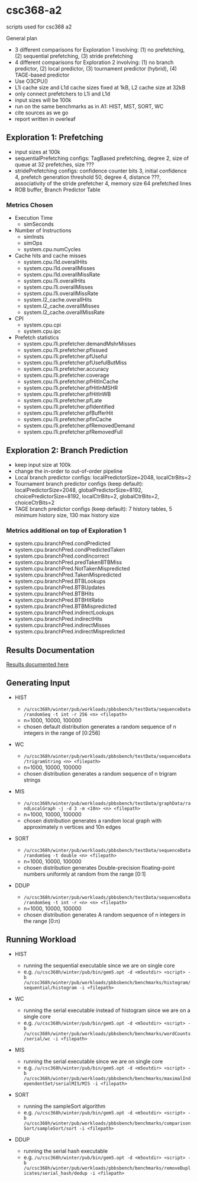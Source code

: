 # csc368-a2
scripts used for csc368 a2

General plan
- 3 different comparisons for Exploration 1 involving: (1) no prefetching, (2) sequential prefetching, (3) stride prefetching
- 4 different comparisons for Exploration 2 involving: (1) no branch predictor, (2) local predictor, (3) tournament predictor (hybrid), (4) TAGE-based predictor
- Use O3CPU()
- L1i cache size and L1d cache sizes fixed at 1kB, L2 cache size at 32kB
- only connect prefetchers to L1i and L1d
- input sizes will be 100k
- run on the same benchmarks as in A1: HIST, MST, SORT, WC
- cite sources as we go
- report written in overleaf

## Exploration 1: Prefetching
- input sizes at 100k
- sequentialPrefetching configs: TagBased prefetching, degree 2, size of queue at 32 prefetches, size ???
- stridePrefetching configs: confidence counter bits 3, initial confidence 4, prefetch generation threshold 50, degree 4, distance ???, associativity of the stride prefetcher 4, memory size 64 prefetched lines
- ROB buffer, Branch Predictor Table

### Metrics Chosen
- Execution Time
  - simSeconds
- Number of Instructions
  - simInsts
  - simOps
  - system.cpu.numCycles 
- Cache hits and cache misses
  - system.cpu.l1d.overallHits
  - system.cpu.l1d.overallMisses
  - system.cpu.l1d.overallMissRate
  - system.cpu.l1i.overallHits
  - system.cpu.l1i.overallMisses
  - system.cpu.l1i.overallMissRate
  - system.l2_cache.overallHits
  - system.l2_cache.overallMisses
  - system.l2_cache.overallMissRate
- CPI
  - system.cpu.cpi
  - system.cpu.ipc
- Prefetch statistics
  - system.cpu.l1i.prefetcher.demandMshrMisses
  - system.cpu.l1i.prefetcher.pfIssued
  - system.cpu.l1i.prefetcher.pfUseful
  - system.cpu.l1i.prefetcher.pfUsefulButMiss
  - system.cpu.l1i.prefetcher.accuracy
  - system.cpu.l1i.prefetcher.coverage
  - system.cpu.l1i.prefetcher.pfHitInCache
  - system.cpu.l1i.prefetcher.pfHitInMSHR
  - system.cpu.l1i.prefetcher.pfHitInWB
  - system.cpu.l1i.prefetcher.pfLate
  - system.cpu.l1i.prefetcher.pfIdentified
  - system.cpu.l1i.prefetcher.pfBufferHit
  - system.cpu.l1i.prefetcher.pfInCache
  - system.cpu.l1i.prefetcher.pfRemovedDemand
  - system.cpu.l1i.prefetcher.pfRemovedFull

## Exploration 2: Branch Prediction
- keep input size at 100k
- change the in-order to out-of-order pipeline
- Local branch predictor configs: localPredictorSize=2048, localCtrBits=2
- Tournament branch predictor configs (keep default): localPredictorSize=2048, globalPredictorSize=8192, choicePredictorSize=8192, localCtrBits=2, globalCtrBits=2, choiceCtrBits=2
- TAGE branch predictor configs (keep default): 7 history tables, 5 minimum history size, 130 max history size 

### Metrics additional on top of Exploration 1

  -  system.cpu.branchPred.condPredicted
 -   system.cpu.branchPred.condPredictedTaken
 -   system.cpu.branchPred.condIncorrect
 -   system.cpu.branchPred.predTakenBTBMiss
 -   system.cpu.branchPred.NotTakenMispredicted
 -   system.cpu.branchPred.TakenMispredicted
 -   system.cpu.branchPred.BTBLookups
 -   system.cpu.branchPred.BTBUpdates
 -   system.cpu.branchPred.BTBHits
 -   system.cpu.branchPred.BTBHitRatio
 -   system.cpu.branchPred.BTBMispredicted
 -   system.cpu.branchPred.indirectLookups
 -   system.cpu.branchPred.indirectHits
 -   system.cpu.branchPred.indirectMisses
 -   system.cpu.branchPred.indirectMispredicted

## Results Documentation
[Results documented here](https://docs.google.com/spreadsheets/d/11sUWbIu4pkXwjldWd1vx3iH6u1-qus7tdTPZ7A8h19s/edit?gid=0#gid=0 
)

## Generating Input
- HIST
  - `/u/csc368h/winter/pub/workloads/pbbsbench/testData/sequenceData/randomSeq -t int -r 256 <n> <filepath>`
  - n=1000, 10000, 100000
  - chosen default distribution generates a random sequence of n integers in the range of [0:256]

- WC
  - `/u/csc368h/winter/pub/workloads/pbbsbench/testData/sequenceData/trigramString <n> <filepath>`
  - n=1000, 10000, 100000
  - chosen distribution generates a random sequence of n trigram strings

- MIS
  - `/u/csc368h/winter/pub/workloads/pbbsbench/testData/graphData/randLocalGraph -j -d 3 -m <10n> <n> <filepath>`
  - n=1000, 10000, 100000
  - chosen distribution generates a random local graph with approximately n vertices and 10n edges

- SORT
  - `/u/csc368h/winter/pub/workloads/pbbsbench/testData/sequenceData/randomSeq -t double <n> <filepath>`
  - n=1000, 10000, 100000
  - chosen distribution generates Double-precision floating-point numbers uniformly at random from the range [0:1]

- DDUP
  - `/u/csc368h/winter/pub/workloads/pbbsbench/testData/sequenceData/randomSeq -t int -r <n> <n> <filepath>`
  - n=1000, 10000, 100000
  - chosen distribution generates A random sequence of n integers in the range [0:n)
    
## Running Workload
- HIST
  - running the sequential executable since we are on single core
  - e.g. `/u/csc368h/winter/pub/bin/gem5.opt -d <m5outdir> <script> -b /u/csc368h/winter/pub/workloads/pbbsbench/benchmarks/histogram/sequential/histogram -i <filepath>`
- WC
  - running the serial executable instead of histogram since we are on a single core
  - e.g. `/u/csc368h/winter/pub/bin/gem5.opt -d <m5outdir> <script> -b /u/csc368h/winter/pub/workloads/pbbsbench/benchmarks/wordCounts/serial/wc -i <filepath>`

- MIS
  - running the serial executable since we are on single core
  - e.g. `/u/csc368h/winter/pub/bin/gem5.opt -d <m5outdir> <script> -b /u/csc368h/winter/pub/workloads/pbbsbench/benchmarks/maximalIndependentSet/serialMIS/MIS -i <filepath>`

- SORT
  -  running the sampleSort algorithm
  - e.g. `/u/csc368h/winter/pub/bin/gem5.opt -d <m5outdir> <script> -b /u/csc368h/winter/pub/workloads/pbbsbench/benchmarks/comparisonSort/sampleSort/sort -i <filepath>`

- DDUP
  - running the serial hash executable
  - e.g. `/u/csc368h/winter/pub/bin/gem5.opt -d <m5outdir> <script> -b /u/csc368h/winter/pub/workloads/pbbsbench/benchmarks/removeDuplicates/serial_hash/dedup -i <filepath>`
